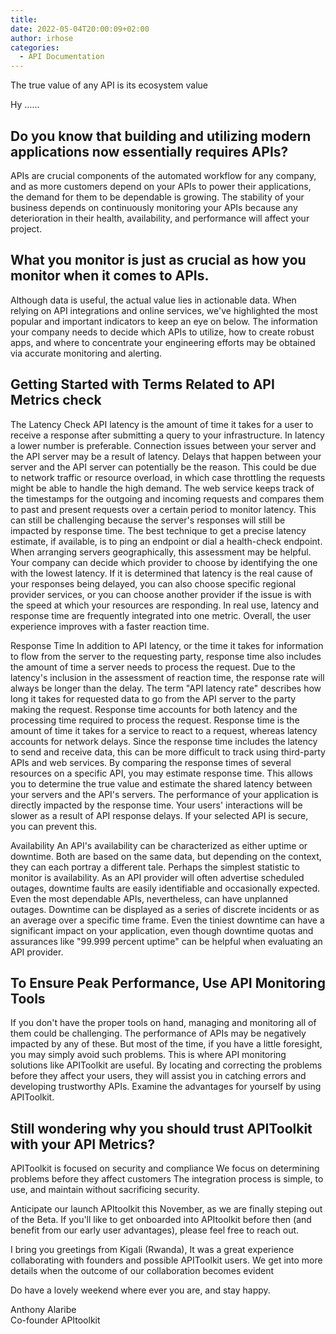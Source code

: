 ```yaml
---
title: 
date: 2022-05-04T20:00:09+02:00
author: irhose
categories:
  - API Documentation
---
```


The true value of any API is its ecosystem value

Hy ……

## Do you know that building and utilizing modern applications now essentially requires APIs?

APIs are crucial components of the automated workflow for any company, and as more customers depend on your APIs to power their applications, the demand for them to be dependable is growing. The stability of your business depends on continuously monitoring your APIs because any deterioration in their health, availability, and performance will affect your project.

## What you monitor is just as crucial as how you monitor when it comes to APIs. 

Although data is useful, the actual value lies in actionable data. When relying on API integrations and online services, we've highlighted the most popular and important indicators to keep an eye on below. The information your company needs to decide which APIs to utilize, how to create robust apps, and where to concentrate your engineering efforts may be obtained via accurate monitoring and alerting.

## Getting Started with Terms Related to API Metrics check
The Latency Check
API latency is the amount of time it takes for a user to receive a response after submitting a query to your infrastructure. In latency a lower number is preferable. Connection issues between your server and the API server may be a result of latency. Delays that happen between your server and the API server can potentially be the reason. This could be due to network traffic or resource overload, in which case throttling the requests might be able to handle the high demand. The web service keeps track of the timestamps for the outgoing and incoming requests and compares them to past and present requests over a certain period to monitor latency. This can still be challenging because the server's responses will still be impacted by response time. The best technique to get a precise latency estimate, if available, is to ping an endpoint or dial a health-check endpoint. When arranging servers geographically, this assessment may be helpful. Your company can decide which provider to choose by identifying the one with the lowest latency. If it is determined that latency is the real cause of your responses being delayed, you can also choose specific regional provider services, or you can choose another provider if the issue is with the speed at which your resources are responding. In real use, latency and response time are frequently integrated into one metric. Overall, the user experience improves with a faster reaction time.

Response Time
In addition to API latency, or the time it takes for information to flow from the server to the requesting party, response time also includes the amount of time a server needs to process the request. Due to the latency's inclusion in the assessment of reaction time, the response rate will always be longer than the delay. The term "API latency rate" describes how long it takes for requested data to go from the API server to the party making the request. Response time accounts for both latency and the processing time required to process the request.
Response time is the amount of time it takes for a service to react to a request, whereas latency accounts for network delays. Since the response time includes the latency to send and receive data, this can be more difficult to track using third-party APIs and web services. By comparing the response times of several resources on a specific API, you may estimate response time. This allows you to determine the true value and estimate the shared latency between your servers and the API's servers.
The performance of your application is directly impacted by the response time. Your users' interactions will be slower as a result of API response delays. If your selected API is secure, you can prevent this.

Availability
An API's availability can be characterized as either uptime or downtime. Both are based on the same data, but depending on the context, they can each portray a different tale. Perhaps the simplest statistic to monitor is availability. As an API provider will often advertise scheduled outages, downtime faults are easily identifiable and occasionally expected. Even the most dependable APIs, nevertheless, can have unplanned outages. Downtime can be displayed as a series of discrete incidents or as an average over a specific time frame. Even the tiniest downtime can have a significant impact on your application, even though downtime quotas and assurances like "99.999 percent uptime" can be helpful when evaluating an API provider.

## To Ensure Peak Performance, Use API Monitoring Tools
If you don't have the proper tools on hand, managing and monitoring all of them could be challenging. The performance of APIs may be negatively impacted by any of these. But most of the time, if you have a little foresight, you may simply avoid such problems. This is where API monitoring solutions like APIToolkit are useful. By locating and correcting the problems before they affect your users, they will assist you in catching errors and developing trustworthy APIs. Examine the advantages for yourself by using APIToolkit.

## Still wondering why you should trust APIToolkit with your API Metrics?
APIToolkit is focused on security and compliance
We focus on determining problems before they affect customers
The integration process is simple, to use, and maintain without sacrificing security. 

Anticipate our  launch APItoolkit this November, as we are finally steping out of the Beta. If you'll like to get onboarded into APItoolkit before then (and benefit from our early user advantages), please feel free to reach out.

I bring you greetings from Kigali (Rwanda), It was a great experience collaborating with founders and possible APIToolkit users. We get into more details when the outcome of our collaboration becomes evident

Do have a lovely weekend where ever you are, and stay happy.

Anthony Alaribe<br/> 
Co-founder APItoolkit




